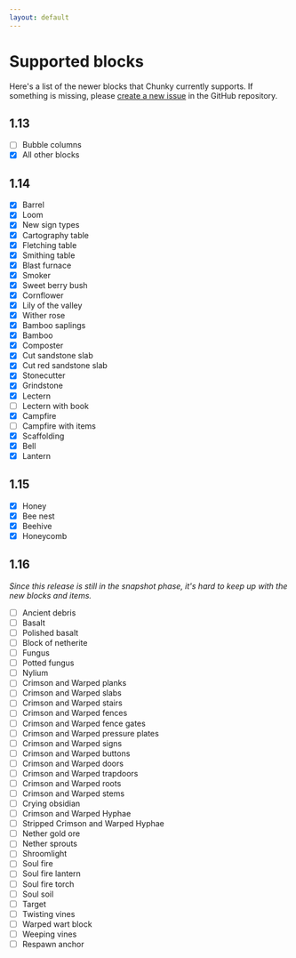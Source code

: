 ```yaml
---
layout: default
---
```


# Supported blocks

Here's a list of the newer blocks that Chunky currently supports. If something is missing, please [create a new issue](https://github.com/leMaik/chunky/issues) in the GitHub repository.

## 1.13

- [ ] Bubble columns
- [x] All other blocks

## 1.14

- [x] Barrel
- [x] Loom
- [x] New sign types
- [x] Cartography table
- [x] Fletching table
- [x] Smithing table
- [x] Blast furnace
- [x] Smoker
- [x] Sweet berry bush
- [x] Cornflower
- [x] Lily of the valley
- [x] Wither rose
- [x] Bamboo saplings
- [x] Bamboo
- [x] Composter
- [x] Cut sandstone slab
- [x] Cut red sandstone slab
- [x] Stonecutter
- [x] Grindstone
- [x] Lectern
- [ ] Lectern with book
- [x] Campfire
- [ ] Campfire with items
- [x] Scaffolding
- [x] Bell
- [x] Lantern

## 1.15

- [x] Honey
- [x] Bee nest
- [x] Beehive
- [x] Honeycomb

## 1.16

_Since this release is still in the snapshot phase, it's hard to keep up with the new blocks and items._

- [ ] Ancient debris
- [ ] Basalt
- [ ] Polished basalt
- [ ] Block of netherite
- [ ] Fungus
- [ ] Potted fungus
- [ ] Nylium
- [ ] Crimson and Warped planks
- [ ] Crimson and Warped slabs
- [ ] Crimson and Warped stairs
- [ ] Crimson and Warped fences
- [ ] Crimson and Warped fence gates
- [ ] Crimson and Warped pressure plates
- [ ] Crimson and Warped signs
- [ ] Crimson and Warped buttons
- [ ] Crimson and Warped doors
- [ ] Crimson and Warped trapdoors
- [ ] Crimson and Warped roots
- [ ] Crimson and Warped stems
- [ ] Crying obsidian
- [ ] Crimson and Warped Hyphae
- [ ] Stripped Crimson and Warped Hyphae
- [ ] Nether gold ore
- [ ] Nether sprouts
- [ ] Shroomlight
- [ ] Soul fire
- [ ] Soul fire lantern
- [ ] Soul fire torch
- [ ] Soul soil
- [ ] Target
- [ ] Twisting vines
- [ ] Warped wart block
- [ ] Weeping vines
- [ ] Respawn anchor
